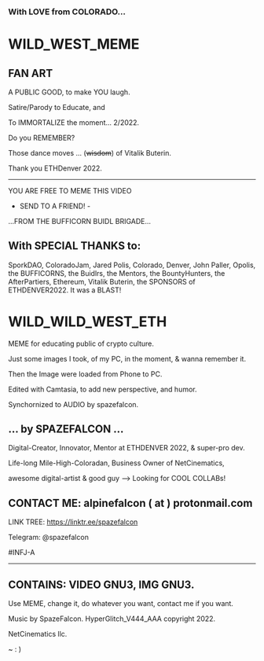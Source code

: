 ### With LOVE from COLORADO...

# WILD_WEST_MEME

## FAN ART

A PUBLIC GOOD, to make YOU laugh. 

Satire/Parody to Educate, and

To IMMORTALIZE the moment... 2/2022.

Do you REMEMBER?

Those dance moves ... (~~wisdom~~) of Vitalik Buterin.

Thank you ETHDenver 2022.

----

YOU ARE FREE TO MEME THIS VIDEO

- SEND TO A FRIEND! - 

...FROM THE BUFFICORN BUIDL BRIGADE...

## With SPECIAL THANKS to: 

SporkDAO, ColoradoJam, Jared Polis, Colorado, Denver, John Paller, Opolis, the BUFFICORNS, the Buidlrs, the Mentors, the BountyHunters, the AfterPartiers, Ethereum, Vitalik Buterin, the SPONSORS of ETHDENVER2022. It was a BLAST!


# WILD_WILD_WEST_ETH

MEME for educating public of crypto culture.

Just some images I took, of my PC, in the moment, & wanna remember it.

Then the Image were loaded from Phone to PC. 

Edited with Camtasia, to add new perspective, and humor.

Synchornized to AUDIO by spazefalcon.

## ... by SPAZEFALCON ... 

Digital-Creator, Innovator, Mentor at ETHDENVER 2022, & super-pro dev.

Life-long Mile-High-Coloradan, Business Owner of NetCinematics,

awesome digital-artist & good guy --> Looking for COOL COLLABs!

## CONTACT ME: alpinefalcon ( at ) protonmail.com

LINK TREE: https://linktr.ee/spazefalcon

Telegram: @spazefalcon

#INFJ-A

----

## CONTAINS: VIDEO GNU3, IMG GNU3.

Use MEME, change it, do whatever you want, contact me if you want.

Music by SpazeFalcon. HyperGlitch_V444_AAA copyright 2022.

NetCinematics llc.

~ : )
